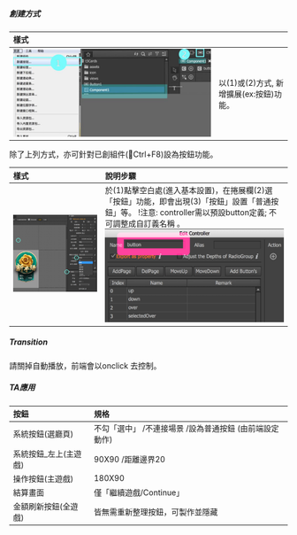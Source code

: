 ##### 創建方式

| 樣式 |  |
| :--- | :--- |
| ![](.gitbook/assets/asset_btn.jpg) | 以\(1\)或\(2\)方式, 新增擴展\(ex:按鈕\)功能。 |

除了上列方式，亦可針對已創組件\(Ctrl+F8\)設為按鈕功能。

| 樣式 | 說明步驟 |
| :--- | :--- |
| ![](.gitbook/assets/function.png) | 於\(1\)點擊空白處\(進入基本設置\)，在捲展欄\(2\)選「按鈕」功能，即會出現\(3\)「按鈕」設置「普通按鈕」等。 !注意: controller需以預設button定義; 不可調整成自訂義名稱 。 ![](.gitbook/assets/btn_modified.png) |

##### Transition

請關掉自動播放，前端會以onclick 去控制。

##### TA應用

| 按鈕 | 規格 |
| :--- | :--- |
| 系統按鈕\(選廳頁\) | 不勾「選中」 /不連接場景 /設為普通按鈕 \(由前端設定動作\) |
| 系統按鈕\_左上\(主遊戲\) | 90X90 /距離邊界20 |
| 操作按鈕\(主遊戲\) | 180X90 |
| 結算畫面 | 僅「繼續遊戲/Continue」 |
| 金額刷新按鈕\(全遊戲\) | 皆無需重新整理按鈕，可製作並隱藏 |



